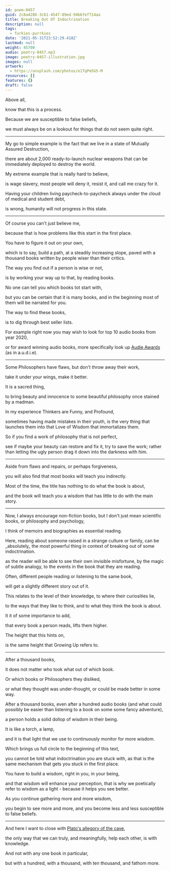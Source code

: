 ```yaml
---
id: poem-0457
guid: 2c8a4286-3c61-4547-89ed-94b6fef714aa
title: Breaking Out Of Indoctrination
description: null
tags:
  - furkies-purrkies
date: '2021-05-31T23:52:29.418Z'
lastmod: null
weight: 45700
audio: poetry-0457.mp3
image: poetry-0457-illustration.jpg
images: null
artwork:
  - https://unsplash.com/photos/e1TqPm5G5-M
resources: []
features: {}
draft: false
---
```


Above all,

know that this is a process.

Because we are susceptible to false beliefs,

we must always be on a lookout for things that do not seem quite right.

---

My go to simple example is the fact that we live in a state of Mutually Assured Destruction,

there are about 2,000 ready-to-launch nuclear weapons that can be immediately deployed to destroy the world.

My extreme example that is really hard to believe,

is wage slavery, most people will deny it, resist it, and call me crazy for it.

Having your children living paycheck-to-paycheck always under the cloud of medical and student debt,

is wrong, humanity will not progress in this state.

---

Of course you can't just believe me,

because that is how problems like this start in the first place.

You have to figure it out on your own,

which is to say, build a path, at a steadily increasing slope, paved with a thousand books written by people wiser than their critics.

The way you find out if a person is wise or not,

is by working your way up to that, by reading books.

No one can tell you which books tot start with,

but you can be certain that it is many books, and in the beginning most of them will be narrated for you.

The way to find these books,

is to dig through best seller lists.

For example right now you may wish to look for top 10 audio books from year 2020,

or for award winning audio books, more specifically look up [Audie Awards](https://en.wikipedia.org/wiki/Audie_Award) (as in a.u.d.i.e).

---

Some Philosophers have flaws, but don't throw away their work,

take it under your wings, make it better.

It is a sacred thing,

to bring beauty and innocence to some beautiful philosophy once stained by a madman.

In my experience Thinkers are Funny, and Profound,

sometimes having made mistakes in their youth, is the very thing that launches them into that Love of Wisdom that immortalizes them.

So if you find a work of philosophy that is not perfect,

see if maybe your beauty can restore and fix it, try to save the work; rather than letting the ugly person drag it down into the darkness with him.

---

Aside from flaws and repairs, or perhaps forgiveness,

you will also find that most books will teach you indirectly.

Most of the time, the title has nothing to do what the book is about,

and the book will teach you a wisdom that has little to do with the main story.

---

Now, I always encourage non-fiction books, but I don't just mean scientific books, or philosophy and psychology,

I think of memoirs and biographies as essential reading.

Here, reading about someone raised in a strange culture or family, can be \_absolutely\_ the most powerful thing in context of breaking out of some indoctrination.

as the reader will be able to see their own invisible misfortune, by the magic of subtle analogy, to the events in the book that they are reading.

Often, different people reading or listening to the same book,

will get a slightly different story out of it.

This relates to the level of their knowledge, to where their curiosities lie,

to the ways that they like to think, and to what they think the book is about.

It it of some importance to add,

that every book a person reads, lifts them higher.

The height that this hints on,

is the same height that Growing Up refers to.

---

After a thousand books,

it does not matter who took what out of which book.

Or which books or Philosophers they disliked,

or what they thought was under-thought, or could be made better in some way.

After a thousand books, even after a hundred audio books (and what could possibly be easier than listening to a book on some some fancy adventure),

a person holds a solid dollop of wisdom in their being.

It is like a torch, a lamp,

and it is that light that we use to continuously monitor for more wisdom.

Which brings us full circle to the beginning of this text,

you cannot be told what indoctrination you are stuck with, as that is the same mechanism that gets you stuck in the first place.

You have to build a wisdom, right in you, in your being,

and that wisdom will enhance your perception, that is why we poetically refer to wisdom as a light - because it helps you see better.

As you continue gathering more and more wisdom,

you begin to see more and more, and you become less and less susceptible to false beliefs.

---

And here I want to close with [Plato's allegory of the cave](https://www.youtube.com/watch?v=UQfRdl3GTw4),

the only way that we can truly, and meaningfully, help each other, is with knowledge.

And not with any one book in particular,

but with a hundred, with a thousand, with ten thousand, and fathom more.
